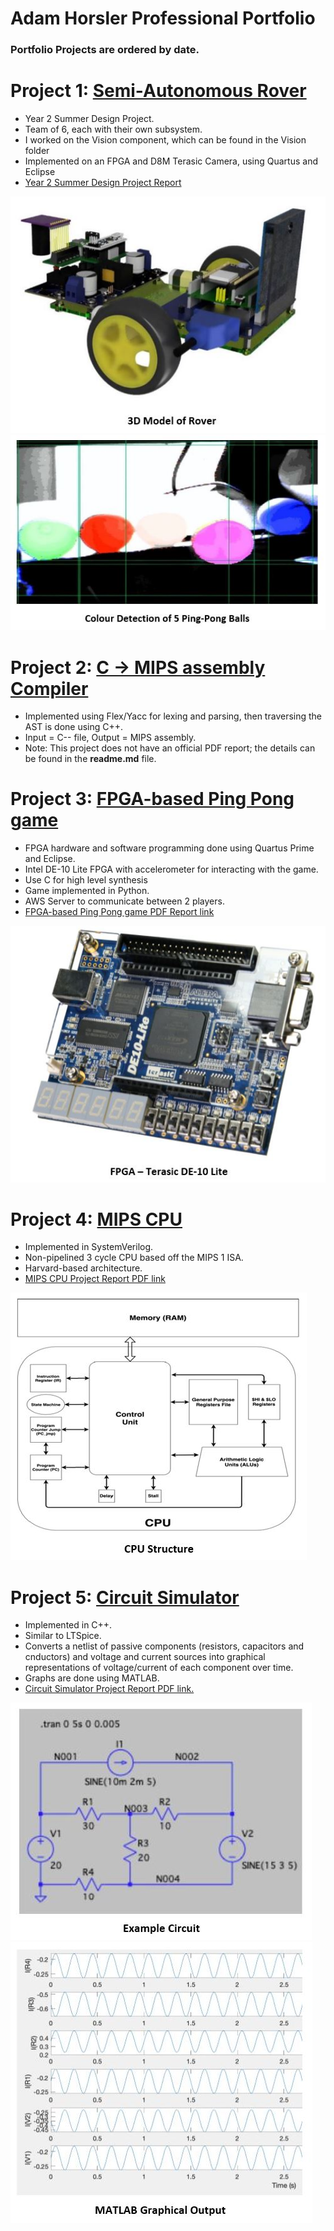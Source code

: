 # Adam Horsler Professional Portfolio
### Portfolio Projects are ordered by date.

# Project 1: [Semi-Autonomous Rover](https://github.com/horsada/WAP_Rover)
- Year 2 Summer Design Project.
- Team of 6, each with their own subsystem.
- I worked on the Vision component, which can be found in the Vision folder
- Implemented on an FPGA and D8M Terasic Camera, using Quartus and Eclipse
- [Year 2 Summer Design Project Report](https://github.com/horsada/Horsada_Portfolio/blob/main/Summer%20Design%20Project%20-%20Group%2020%20-%20WAP.pdf)

![Rover_3D_Model](https://github.com/horsada/Horsada_Portfolio/blob/main/Rover_3D_Model.JPG) ![Coloured_Ping_Pong_Balls](https://github.com/horsada/Horsada_Portfolio/blob/main/coloured_ping_pong_balls.JPG)

# Project 2: [C -> MIPS assembly Compiler](https://github.com/horsada/Morningism)
- Implemented using Flex/Yacc for lexing and parsing, then traversing the AST is done using C++.
- Input = C-- file, Output = MIPS assembly.
- Note: This project does not have an official PDF report; the details can be found in the **readme.md** file.

# Project 3: [FPGA-based Ping Pong game](https://github.com/horsada/InfoProcessing2020)
- FPGA hardware and software programming done using Quartus Prime and Eclipse.
- Intel DE-10 Lite FPGA with accelerometer for interacting with the game.
- Use C for high level synthesis
- Game implemented in Python.
- AWS Server to communicate between 2 players.
- [FPGA-based Ping Pong game PDF Report link](https://github.com/horsada/Horsada_Portfolio/blob/main/IP_Project_Report.pdf)

![FPGA_DE10_LITE](https://github.com/horsada/Horsada_Portfolio/blob/main/FPGA_board.JPG)

# Project 4: [MIPS CPU](https://github.com/horsada/MIPS_CPU)
- Implemented in SystemVerilog.
- Non-pipelined 3 cycle CPU based off the MIPS 1 ISA.
- Harvard-based architecture.
- [MIPS CPU Project Report PDF link](https://github.com/horsada/Horsada_Portfolio/blob/main/mips_data_sheet%20(2).pdf)

![MIPS_CPU_Structure](https://github.com/horsada/Horsada_Portfolio/blob/main/MIPS_CPU_Structure.JPG)

# Project 5: [Circuit Simulator](https://github.com/horsada/Circuit_Simulator)
- Implemented in C++.
- Similar to LTSpice.
- Converts a netlist of passive components (resistors, capacitors and cnductors) and 
voltage and current sources into graphical representations of voltage/current of each
component over time. 
- Graphs are done using MATLAB.
- [Circuit Simulator Project Report PDF link.](https://github.com/horsada/Horsada_Portfolio/blob/main/ELEC40006.-.Final.Report%20(1).pdf)

![LTSPICE_Circuit_1](https://github.com/horsada/Horsada_Portfolio/blob/main/Example_Circuit.JPG)   ![LTSPICE_graph_1](https://github.com/horsada/Horsada_Portfolio/blob/main/Circuit_MATLAB_Graph.JPG)